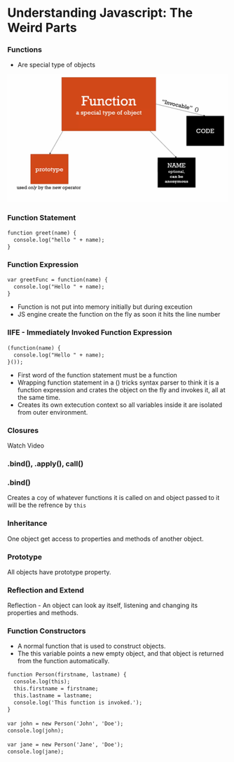 # Understanding Javascript: The Weird Parts

### Functions
* Are special type of objects

![Function Constructor](./assets/function-constructor.png)

### Function Statement
```
function greet(name) {
  console.log("hello " + name);
}
```

### Function Expression
```
var greetFunc = function(name) {
  console.log("Hello " + name);
}
```
* Function is not put into memory initially but during exceution
* JS engine create the function on the fly as soon it hits the line number

### IIFE - Immediately Invoked Function Expression
```
(function(name) {
  console.log("Hello " + name);
}());
```
* First word of the function statement must be a function
* Wrapping function statement in a () tricks syntax parser to think it is a function expression and crates the object on the fly and invokes it, all at the same time.
* Creates its own extecution context so all variables inside it are isolated from outer environment.

### Closures
Watch Video

### .bind(), .apply(), call()
### .bind()
Creates a coy of whatever functions it is called on and object passed to it will be the refrence by
`this`


### Inheritance
One object get access to properties and methods of another object.

### Prototype
All objects have prototype property.

### Reflection and Extend
Reflection - An object can look ay itself, listening and changing its properties and methods.

### Function Constructors
* A normal function that is used to construct objects.
* The this variable points a new empty object, and that object is returned from the function automatically.

```
function Person(firstname, lastname) {
  console.log(this);
  this.firstname = firstname;
  this.lastname = lastname;
  console.log('This function is invoked.');
}

var john = new Person('John', 'Doe');
console.log(john);

var jane = new Person('Jane', 'Doe');
console.log(jane);
```


